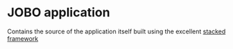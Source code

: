 # JOBO application

Contains the source of the application itself built using the excellent [stacked framework](https://stacked.filledstacks.com)

